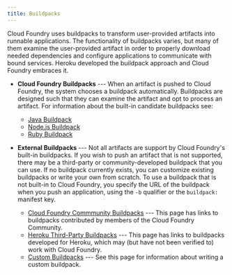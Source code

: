 ```yaml
---
title: Buildpacks
---
```

Cloud Foundry uses buildpacks to transform user-provided artifacts into runnable applications.  The functionality of buildpacks varies, but many of them examine the user-provided artifact in order to properly download needed dependencies and configure applications to communicate with bound services.  Heroku developed the buildpack approach and Cloud Foundry embraces it.

* **Cloud Foundry Buildpacks** --- When an artifact is pushed to Cloud Foundry, the system chooses a buildpack automatically.  Buildpacks are designed such that they can examine the artifact and opt to process an artifact.  For information about the built-in candidate buildpacks see:

    * [Java Buildpack][j]
    * [Node.js Buildpack][n]
    * [Ruby Buildpack][r]

<p>

* **External Buildpacks** --- Not all artifacts are support by Cloud Foundry's built-in buildpacks.  If you wish to push an artifact that is not supported, there may be a third-party or community-developed buildpack that you can use.  If no buildpack currently exists, you can customize existing buildpacks or write your own from scratch.  To use a buildpack that is not built-in to Cloud Foundry, you specify the URL of the buildpack when you push an application, using the `-b` qualifier or the `buildpack: ` manifest key.

    * [Cloud Foundry Commmunity Buildpacks][c] --- This page has links to buildpacks contributed by members of the Cloud Foundry Community.
    * [Heroku Third-Party Buildpacks][h] --- This page has links to buildpacks developed for Heroku, which may (but have not been verified to) work with Cloud Foundry.
    * [Custom Buildpacks][u] --- See this page for information about writing a custom buildpack.

[c]: https://github.com/cloudfoundry-community/cf-docs-contrib/wiki/Buildpacks
[h]: https://devcenter.heroku.com/articles/third-party-buildpacks
[j]: /docs/using/deploying-apps/java-buildpack.html
[n]: /docs/using/deploying-apps/node-buildpack.html
[r]: /docs/using/deploying-apps/ruby-buildpack.html
[u]: /docs/using/deploying-apps/custom-buildpacks.html
